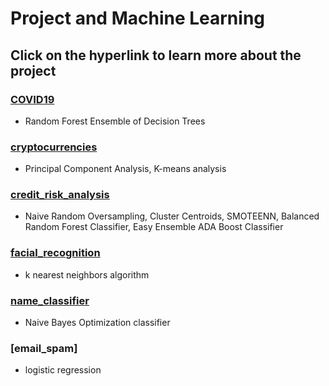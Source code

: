 
# Project and Machine Learning

## Click on the hyperlink to learn more about the project

### [COVID19](https://github.com/linearcoffeecup/projects/blob/main/COVID19.md )

- Random Forest Ensemble of Decision Trees

### [cryptocurrencies](https://github.com/linearcoffeecup/projects/blob/main/cryptocurrencies.md )

- Principal Component Analysis, K-means analysis

### [credit_risk_analysis](https://github.com/linearcoffeecup/projects/blob/main/credit_risk_analysis.md )

- Naive Random Oversampling, Cluster Centroids, SMOTEENN, Balanced Random Forest Classifier, Easy Ensemble ADA Boost Classifier

### [facial_recognition](https://github.com/linearcoffeecup/projects/blob/main/facial_recognition.md )

- k nearest neighbors algorithm

### [name_classifier](https://github.com/linearcoffeecup/projects/blob/main/name_classifier.md)

- Naive Bayes Optimization classifier

### [email_spam]

- logistic regression
